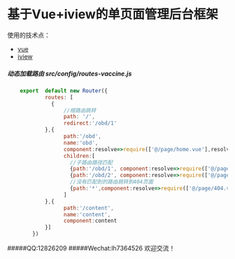 # 基于Vue+iview的单页面管理后台框架
使用的技术点：
* [vue](https://cn.vuejs.org/)
* [iview](https://www.iviewui.com/docs/guide/start)
##### 动态加载路由 src/config/routes-vaccine.js
```javascript
    export  default new Router({
            routes: [
              {
                  //根路由跳转
                  path: '/',
                  redirect:'/obd/1'
            },{
                  path:'/obd',
                  name:'obd',
                  component:resolve=>require(['@/page/home.vue'],resolve),//动态加载路由
                  children:[
                    //子路由路径匹配
                    {path:'/obd/1', component:resolve=>require(['@/page/obDepartment/putOnRecord.vue'],resolve)},
                    {path:'/obd/2', component:resolve=>require(['@/page/obDepartment/inoAnalysis.vue'],resolve)},
                    //没有匹配到的路由跳转到404页面
                    {path:'*',component:resolve=>require(['@/page/404.vue'],resolve)}
                  ]
            },{
                  path:'/content',
                  name:'content',
                  component:content
            }]
        })
```
#####QQ:12826209
#####Wechat:lh7364526
欢迎交流！
